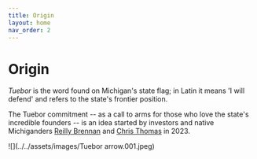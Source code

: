 ```yaml
---
title: Origin
layout: home
nav_order: 2
---
```


# Origin

*Tuebor* is the word found on Michigan's state flag; in Latin it means 'I will defend' and refers to the state's frontier position.

The Tuebor commitment -- as a call to arms for those who love the state's incredible founders -- is an idea started by investors and native Michiganders [Reilly Brennan](https://www.linkedin.com/in/reillybrennan/) and [Chris Thomas](https://www.linkedin.com/in/christopherthomas/) in 2023. 

![](../../assets/images/Tuebor arrow.‎001.jpeg)
